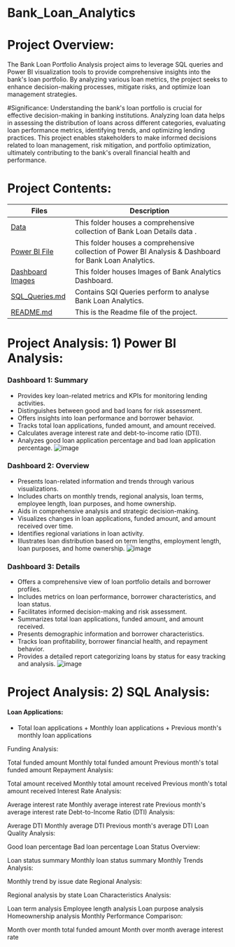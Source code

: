 # Bank_Loan_Analytics
# Project Overview:
The Bank Loan Portfolio Analysis project aims to leverage SQL queries and Power BI visualization tools to provide comprehensive insights into the bank's loan portfolio. By analyzing various loan metrics, the project seeks to enhance decision-making processes, mitigate risks, and optimize loan management strategies.

#Significance:
Understanding the bank's loan portfolio is crucial for effective decision-making in banking institutions. Analyzing loan data helps in assessing the distribution of loans across different categories, evaluating loan performance metrics, identifying trends, and optimizing lending practices. This project enables stakeholders to make informed decisions related to loan management, risk mitigation, and portfolio optimization, ultimately contributing to the bank's overall financial health and performance.

# Project Contents:
| Files | Description |
|-------| ------------|
| [Data](https://github.com/DA-Atharv/Bank_Loan_Analytics/tree/main/DATA) | This folder houses a comprehensive collection of Bank Loan Details data . |
| [Power BI File](https://github.com/DA-Atharv/Bank_Loan_Analytics/blob/main/Power%20Bi%20Dashboard%20File.pbix) | This folder houses a comprehensive collection of Power BI Analysis & Dashboard for Bank Loan Analytics. |
| [Dashboard Images](https://github.com/DA-Atharv/Bank_Loan_Analytics/tree/main/Dashboard_Images ) | This folder houses Images of Bank Analytics Dashboard. |
| [SQL_Queries.md](https://github.com/DA-Atharv/Bank_Loan_Analytics/blob/main/SQL_Queries.md) | Contains SQl Queries perform to analyse Bank Loan Analytics. |
| [README.md](https://github.com/DA-Atharv/Bank_Loan_Analytics/edit/main/README.md) | This is the Readme file of the project. |

# Project Analysis: 1) Power BI Analysis:
### Dashboard 1: Summary
+ Provides key loan-related metrics and KPIs for monitoring lending activities.
+ Distinguishes between good and bad loans for risk assessment.
+ Offers insights into loan performance and borrower behavior.
+ Tracks total loan applications, funded amount, and amount received.
+ Calculates average interest rate and debt-to-income ratio (DTI).
+ Analyzes good loan application percentage and bad loan application percentage.
![image](https://github.com/DA-Atharv/Bank_Loan_Analytics/assets/159448408/bc12c217-fd05-49c9-8c7b-f042d2d2af76)

### Dashboard 2: Overview
+ Presents loan-related information and trends through various visualizations.
+ Includes charts on monthly trends, regional analysis, loan terms, employee length, loan purposes, and home ownership.
+ Aids in comprehensive analysis and strategic decision-making.
+ Visualizes changes in loan applications, funded amount, and amount received over time.
+ Identifies regional variations in loan activity.
+ Illustrates loan distribution based on term lengths, employment length, loan purposes, and home ownership.
![image](https://github.com/DA-Atharv/Bank_Loan_Analytics/assets/159448408/dccfd1bb-5cc5-4b3d-9fa0-94b735530b58)

### Dashboard 3: Details
+ Offers a comprehensive view of loan portfolio details and borrower profiles.
+ Includes metrics on loan performance, borrower characteristics, and loan status.
+ Facilitates informed decision-making and risk assessment.
+ Summarizes total loan applications, funded amount, and amount received.
+ Presents demographic information and borrower characteristics.
+ Tracks loan profitability, borrower financial health, and repayment behavior.
+ Provides a detailed report categorizing loans by status for easy tracking and analysis.
![image](https://github.com/DA-Atharv/Bank_Loan_Analytics/assets/159448408/529a2927-7cba-41d5-a309-86d1a2d6ff4b)

# Project Analysis: 2) SQL Analysis:
#### Loan Applications:
+ Total loan applications + Monthly loan applications + Previous month's monthly loan applications

Funding Analysis:

Total funded amount
Monthly total funded amount
Previous month's total funded amount
Repayment Analysis:

Total amount received
Monthly total amount received
Previous month's total amount received
Interest Rate Analysis:

Average interest rate
Monthly average interest rate
Previous month's average interest rate
Debt-to-Income Ratio (DTI) Analysis:

Average DTI
Monthly average DTI
Previous month's average DTI
Loan Quality Analysis:

Good loan percentage
Bad loan percentage
Loan Status Overview:

Loan status summary
Monthly loan status summary
Monthly Trends Analysis:

Monthly trend by issue date
Regional Analysis:

Regional analysis by state
Loan Characteristics Analysis:

Loan term analysis
Employee length analysis
Loan purpose analysis
Homeownership analysis
Monthly Performance Comparison:

Month over month total funded amount
Month over month average interest rate
